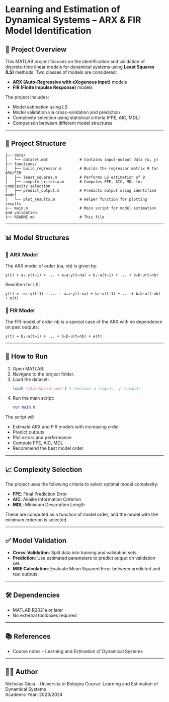 # Learning and Estimation of Dynamical Systems – ARX & FIR Model Identification

## 📌 Project Overview

This MATLAB project focuses on the identification and validation of discrete-time linear models for dynamical systems using **Least Squares (LS)** methods. Two classes of models are considered:

- **ARX (Auto-Regressive with eXogenous input)** models
- **FIR (Finite Impulse Response)** models

The project includes:
- Model estimation using LS
- Model validation via cross-validation and prediction
- Complexity selection using statistical criteria (FPE, AIC, MDL)
- Comparison between different model structures

---

## 📁 Project Structure

```
├── data/
│   └── dataset.mat              # Contains input-output data (u, y)
├── functions/
│   ├── build_regressor.m        # Builds the regressor matrix Φ for ARX/FIR
│   ├── least_squares.m          # Performs LS estimation of θ
│   ├── compute_criteria.m       # Computes FPE, AIC, MDL for complexity selection
│   ├── predict_output.m         # Predicts output using identified model
│   └── plot_results.m           # Helper function for plotting results
├── main.m                       # Main script for model estimation and validation
├── README.md                    # This file
```

---

## 📊 Model Structures

### 🔹 ARX Model

The ARX model of order (na, nb) is given by:

```
y(t) + a₁·y(t−1) + ... + aₙa·y(t−na) = b₁·u(t−1) + ... + bₙb·u(t−nb)
```

Rewritten for LS:

```
y(t) = −a₁·y(t−1) − ... − aₙa·y(t−na) + b₁·u(t−1) + ... + bₙb·u(t−nb) + e(t)
```

### 🔹 FIR Model

The FIR model of order nb is a special case of the ARX with no dependence on past outputs:

```
y(t) = b₁·u(t−1) + ... + bₙb·u(t−nb) + e(t)
```

---

## 🚀 How to Run

1. Open MATLAB.
2. Navigate to the project folder.
3. Load the dataset:
   ```matlab
   load('data/dataset.mat') % Contains u (input), y (output)
   ```
4. Run the main script:
   ```matlab
   run main.m
   ```

The script will:
- Estimate ARX and FIR models with increasing order
- Predict outputs
- Plot errors and performance
- Compute FPE, AIC, MDL
- Recommend the best model order

---

## 📈 Complexity Selection

The project uses the following criteria to select optimal model complexity:

- **FPE**: Final Prediction Error
- **AIC**: Akaike Information Criterion
- **MDL**: Minimum Description Length

These are computed as a function of model order, and the model with the minimum criterion is selected.

---

## ✅ Model Validation

- **Cross-Validation**: Split data into training and validation sets.
- **Prediction**: Use estimated parameters to predict output on validation set.
- **MSE Calculation**: Evaluate Mean Squared Error between predicted and real outputs.

---

## 🛠️ Dependencies

- MATLAB R2021a or later
- No external toolboxes required

---

## 📚 References

- Course notes – Learning and Estimation of Dynamical Systems

---

## 👨‍💻 Author

Nicholas Gioia – Università di Bologna
Course: Learning and Estimation of Dynamical Systems  
Academic Year: 2023/2024
